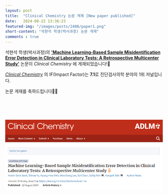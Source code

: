 ```yaml
---
layout: post 
title:  "Clinical Chemistry 논문 게재 [New paper published]"
date:   2024-08-22 13:36:23
featured-img: "/images/posts/2408/paper1.png"
short-content: "석현석 학생(박사과정) 논문 게재"
comments : true
---
```



석현석 학생(박사과정)의 [**'Machine Learning-Based Sample Misidentification Error Detection in Clinical Laboratory Tests: A Retrospective Multicenter Study'**](http://academic.oup.com/clinchem/article/70/10/1256/7739014?guestAccessKey=1df85bdd-2fbf-480d-97d8-d0d649a9c699&login=true&utm_source=authortollfreelink&utm_campaign=clinchem&utm_medium=email) 논문이 *Clinical Chemistry* 에 게재되었습니다!🎊

[*Clinical Chemistry*](https://academic.oup.com/clinchem) 의 IF(Impact Factor)는 **7.1**로 진단검사의학 분야의 1위 저널입니다.


논문 게재를 축하드립니다🥳🎉

<br>

<span class="image featured"><img src="/images/posts/2408/paper2.png" alt="" style='height: 300px; object-fit: contain;'></span>



